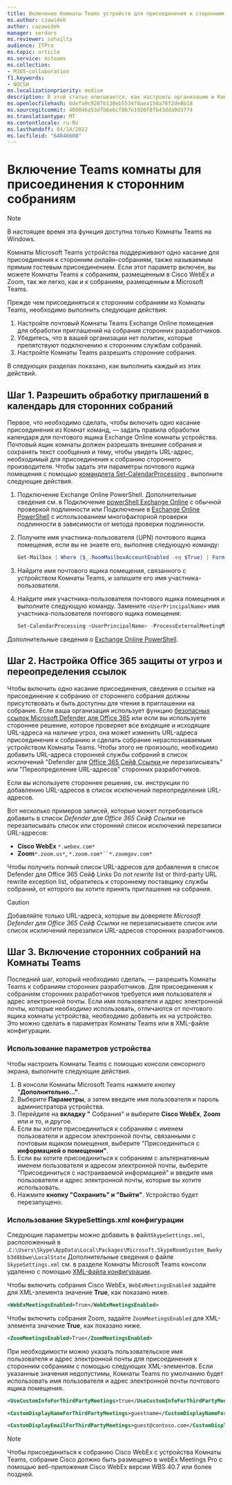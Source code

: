 ```yaml
---
title: Включение Комнаты Teams устройств для присоединения к сторонним собраниям
ms.author: czawideh
author: cazawideh
manager: serdars
ms.reviewer: sohailta
audience: ITPro
ms.topic: article
ms.service: msteams
ms.collection:
- M365-collaboration
f1.keywords:
- NOCSH
ms.localizationpriority: medium
description: В этой статье описывается, как настроить организацию и Комнаты Teams устройства для поддержки присоединения сторонних собраний к Cisco WebEx и Zoom.
ms.openlocfilehash: 6defa9c9287b130eb5534f0aea158a78f2de8b18
ms.sourcegitcommit: 480046a53dfb6e6cf867e1920f8fb43dda9d3774
ms.translationtype: MT
ms.contentlocale: ru-RU
ms.lasthandoff: 04/14/2022
ms.locfileid: "64846608"
---
```

# <a name="enable-teams-room-devices-to-join-third-party-meetings"></a>Включение Teams комнаты для присоединения к сторонним собраниям

> [!NOTE]
> В настоящее время эта функция доступна только Комнаты Teams на Windows.

Комнаты Microsoft Teams устройства поддерживают одно касание для присоединения к сторонним онлайн-собраниям, также называемым прямым гостевым присоединением. Если этот параметр включен, вы можете Комнаты Teams к собраниям, размещенным в Cisco WebEx и Zoom, так же легко, как и к собраниям, размещенным в Microsoft Teams.

Прежде чем присоединяться к сторонним собраниям из Комнаты Teams, необходимо выполнить следующие действия:

1. Настройте почтовый Комнаты Teams Exchange Online помещения для обработки приглашений на собрания сторонних разработчиков.
2. Убедитесь, что в вашей организации нет политик, которые препятствуют подключению к сторонним службам собраний.
3. Настройте Комнаты Teams разрешить сторонние собрания.

В следующих разделах показано, как выполнить каждый из этих действий.

## <a name="step-1-allow-calendar-invite-processing-for-third-party-meetings"></a>Шаг 1. Разрешить обработку приглашений в календарь для сторонних собраний

Первое, что необходимо сделать, чтобы включить одно касание присоединения из Комнат команд, — задать правила обработки календаря для почтового ящика Exchange Online комнаты устройства. Почтовый ящик комнаты должен разрешать внешние собрания и сохранять текст сообщения и тему, чтобы увидеть URL-адрес, необходимый для присоединения к собранию стороннего производителя. Чтобы задать эти параметры почтового ящика помещения с помощью [командлета Set-CalendarProcessing](/powershell/module/exchange/set-calendarprocessing?view=exchange-ps.) , выполните следующие действия.

1. Подключение Exchange Online PowerShell. Дополнительные сведения см. в Подключение [powerShell Exchange Online](/powershell/exchange/connect-to-exchange-online-powershell?view=exchange-ps) с обычной проверкой подлинности или Подключение в [Exchange Online PowerShell](/powershell/exchange/mfa-connect-to-exchange-online-powershell?view=exchange-ps) с использованием многофакторной проверки подлинности в зависимости от метода проверки подлинности.

2. Получите имя участника-пользователя (UPN) почтового ящика помещения, если вы не знаете его, выполнив следующую команду:

    ```powershell
    Get-Mailbox | Where {$_.RoomMailboxAccountEnabled -eq $True} | Format-Table Name, UserPrincipalName
    ```
    
3. Найдите имя почтового ящика помещения, связанного с устройством Комнаты Teams, и запишите его имя участника-пользователя.

4. Найдите имя участника-пользователя почтового ящика помещения и выполните следующую команду. Замените `<UserPrincipalName>` имя участника-пользователя почтового ящика помещения:

    ```powershell
    Set-CalendarProcessing <UserPrincipalName> -ProcessExternalMeetingMessages $True -DeleteComments $False -DeleteSubject $False
    ```

Дополнительные сведения о [Exchange Online PowerShell](/powershell/exchange/exchange-online-powershell?view=exchange-ps).

## <a name="step-2-configure-office-365-threat-protection-and-link-rewrite"></a>Шаг 2. Настройка Office 365 защиты от угроз и переопределения ссылок

Чтобы включить одно касание присоединения, сведения о ссылке на присоединение к собранию от стороннего собрания должны присутствовать и быть доступны для чтения в приглашении на собрание. Если ваша организация использует функцию [безопасных ссылок Microsoft Defender для Office 365](/microsoft-365/security/office-365-security/safe-links?view=o365-worldwide) или если вы используете стороннее решение, которое проверяет все входящие и исходящие URL-адреса на наличие угроз, она может изменить URL-адреса присоединения к собранию и сделать собрание нераспознаваемым устройством Комнаты Teams. Чтобы этого не произошло, необходимо добавить URL-адреса сторонней службы собраний в список исключений "Defender для [Office 365 Сейф Ссылки ](/microsoft-365/security/office-365-security/safe-links?view=o365-worldwide) не перезаписывать" или "Переопределение URL-адресов" сторонних разработчиков.

 Если вы используете стороннее решение, см. инструкции по добавлению URL-адресов в список исключений переопределения URL-адресов.

Вот несколько примеров записей, которые может потребоваться добавить в список *Defender для Office 365 Сейф Ссылки* не перезаписывать список или сторонний список исключений перезаписи URL-адресов:

- **Cisco WebEx** `*.webex.com*`
- **Zoom**`*.zoom.us*`, `*.zoom.com*``*.zoomgov.com*`

Чтобы получить полный список URL-адресов для добавления в список Defender для Office 365 Сейф Links Do *not rewrite* list or third-party URL rewrite exception list, обратитесь к стороннему поставщику службы собраний, от которого вы хотите принять приглашения на собрания.

> [!CAUTION]
> Добавляйте только URL-адреса, которые вы доверяете *Microsoft Defender для Office 365 Сейф Ссылки* не перезаписываете список или список исключений перезаписи URL-адресов сторонних разработчиков.

## <a name="step-3-enable-third-party-meetings-on-teams-rooms"></a>Шаг 3. Включение сторонних собраний на Комнаты Teams

Последний шаг, который необходимо сделать, — разрешить Комнаты Teams к собраниям сторонних разработчиков. Для присоединения к собраниям сторонних разработчиков требуется имя пользователя и адрес электронной почты. Если имя пользователя и адрес электронной почты, которые необходимо использовать, отличаются от почтового ящика комнаты устройства, необходимо добавить их на устройство. Это можно сделать в параметрах Комнаты Teams или в XML-файле конфигурации.

### <a name="use-device-settings"></a>Использование параметров устройства

Чтобы настроить Комнаты Teams с помощью консоли сенсорного экрана, выполните следующие действия.

1. В консоли Комнаты Microsoft Teams нажмите кнопку "**Дополнительно..."**.
2. Выберите **Параметры**, а затем введите имя пользователя и пароль администратора устройства.
3. Перейдите на **вкладку "** Собрания" и выберите **Cisco WebEx**, **Zoom** или и то, и другое.
4. Если вы хотите присоединиться к собраниям с именем пользователя и адресом электронной почты, связанными с почтовым ящиком помещения, выберите "Присоединиться с **информацией о помещении"**.
5. Если вы хотите присоединиться к собраниям с альтернативным именем пользователя и адресом электронной  почты, выберите "Присоединиться с настраиваемой информацией" и введите имя пользователя и адрес электронной почты, которые вы хотите использовать.
6. Нажмите **кнопку "Сохранить" и "Выйти"**. Устройство будет перезапущено.

### <a name="use-the-skypesettingsxml-configuration-file"></a>Использование SkypeSettings.xml конфигурации

Следующие параметры можно добавить в файл`SkypeSettings.xml`, расположенный в .`C:\Users\Skype\AppData\Local\Packages\Microsoft.SkypeRoomSystem_8wekyb3d8bbwe\LocalState` Дополнительные сведения о файле `SkypeSettings.xml` см. в разделе Комнаты Microsoft Teams консоли удаленно с помощью [XML-файла конфигурации](xml-config-file.md).

Чтобы включить собрания Cisco WebEx, `WebExMeetingsEnabled` задайте для XML-элемента значение **True**, как показано ниже.

```xml
<WebExMeetingsEnabled>True</WebExMeetingsEnabled>
```

Чтобы включить собрания Zoom, задайте `ZoomMeetingsEnabled` для XML-элемента значение **True**, как показано ниже.

```xml
<ZoomMeetingsEnabled>True</ZoomMeetingsEnabled>
```

При необходимости можно указать пользовательское имя пользователя и адрес электронной почты для присоединения к сторонним собраниям с помощью следующих XML-элементов. Если указанные значения недопустимы, Комнаты Teams по умолчанию будет использовать имя пользователя и адрес электронной почты почтового ящика помещения.

```xml
<UseCustomInfoForThirdPartyMeetings>true</UseCustomInfoForThirdPartyMeetings>

<CustomDisplayNameForThirdPartyMeetings>guestname</CustomDisplayNameForThirdPartyMeetings>

<CustomDisplayEmailForThirdPartyMeetings>guest@contoso.com</CustomDisplayEmailForThirdPartyMeetings>
```

> [!NOTE]
> Чтобы присоединиться к собранию Cisco WebEx с устройства Комнаты Teams, собрание Cisco должно быть размещено в webEx Meetings Pro с помощью веб-приложения Cisco WebEx версии WBS 40.7 или более поздней. 

